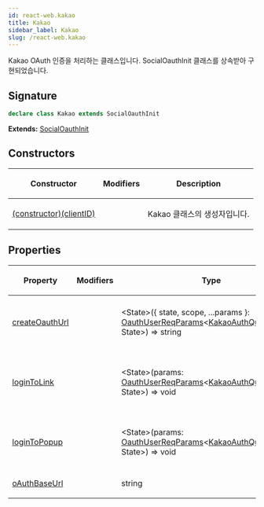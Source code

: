 ```yaml
---
id: react-web.kakao
title: Kakao
sidebar_label: Kakao
slug: /react-web.kakao
---
```






Kakao OAuth 인증을 처리하는 클래스입니다. SocialOauthInit 클래스를 상속받아 구현되었습니다.

## Signature

```typescript
declare class Kakao extends SocialOauthInit 
```
**Extends:** [SocialOauthInit](./react-web.socialoauthinit)

## Constructors

<table><thead><tr><th>

Constructor


</th><th>

Modifiers


</th><th>

Description


</th></tr></thead>
<tbody><tr><td>

[(constructor)(clientID)](./react-web.kakao._constructor_)


</td><td>


</td><td>

Kakao 클래스의 생성자입니다.


</td></tr>
</tbody></table>

## Properties

<table><thead><tr><th>

Property


</th><th>

Modifiers


</th><th>

Type


</th><th>

Description


</th></tr></thead>
<tbody><tr><td>

[createOauthUrl](./react-web.kakao.createoauthurl)


</td><td>


</td><td>

&lt;State&gt;(\{ state, scope, ...params \}: [OauthUserReqParams](./react-web.oauthuserreqparams)&lt;[KakaoAuthQueryParams](./react-web.kakaoauthqueryparams), State&gt;) =&gt; string


</td><td>

OAuth 인증 URL을 생성합니다.


</td></tr>
<tr><td>

[loginToLink](./react-web.kakao.logintolink)


</td><td>


</td><td>

&lt;State&gt;(params: [OauthUserReqParams](./react-web.oauthuserreqparams)&lt;[KakaoAuthQueryParams](./react-web.kakaoauthqueryparams), State&gt;) =&gt; void


</td><td>

OAuth 인증 링크로 리다이렉트합니다.


</td></tr>
<tr><td>

[loginToPopup](./react-web.kakao.logintopopup)


</td><td>


</td><td>

&lt;State&gt;(params: [OauthUserReqParams](./react-web.oauthuserreqparams)&lt;[KakaoAuthQueryParams](./react-web.kakaoauthqueryparams), State&gt;) =&gt; void


</td><td>

OAuth 인증 팝업을 엽니다.


</td></tr>
<tr><td>

[oAuthBaseUrl](./react-web.kakao.oauthbaseurl)


</td><td>


</td><td>

string


</td><td>


</td></tr>
</tbody></table>

